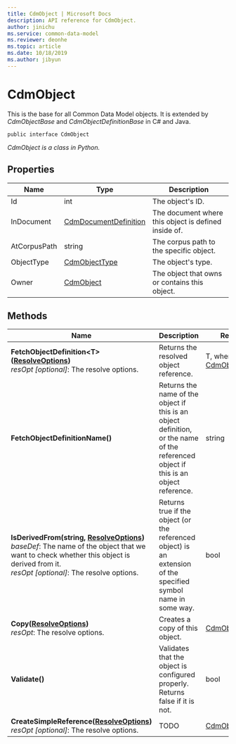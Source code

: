 ```yaml
---
title: CdmObject | Microsoft Docs
description: API reference for CdmObject.
author: jinichu
ms.service: common-data-model
ms.reviewer: deonhe 
ms.topic: article
ms.date: 10/18/2019
ms.author: jibyun
---
```


# CdmObject

This is the base for all Common Data Model objects. It is extended by *CdmObjectBase* and *CdmObjectDefinitionBase* in C# and Java.

```
public interface CdmObject
```
*CdmObject is a class in Python.*

## Properties
|Name|Type|Description|
|---|---|---|
|Id|int|The object's ID.|
|InDocument|[CdmDocumentDefinition](document.md)|The document where this object is defined inside of.|
|AtCorpusPath|string|The corpus path to the specific object.|
|ObjectType|[CdmObjectType](objecttype.md)|The object's type.|
|Owner|[CdmObject](cdmobject.md)|The object that owns or contains this object.|

## Methods
|Name|Description|Return Type|
|---|---|---|
|**FetchObjectDefinition\<T>([ResolveOptions](../utilities/resolveoptions.md))**<br/>*resOpt [optional]*: The resolve options.|Returns the resolved object reference.|T, where T : [CdmObjectDefinition](cdmobjectdefinition.md)|
|**FetchObjectDefinitionName()**|Returns the name of the object if this is an object definition, or the name of the referenced object if this is an object reference.|string|
|**IsDerivedFrom(string, [ResolveOptions](../utilities/resolveoptions.md))**<br/>*baseDef*: The name of the object that we want to check whether this object is derived from it.<br/>*resOpt [optional]*: The resolve options.|Returns true if the object (or the referenced object) is an extension of the specified symbol name in some way.|bool|
|**Copy([ResolveOptions](../utilities/resolveoptions.md))**<br/>*resOpt*: The resolve options.|Creates a copy of this object.|[CdmObject](cdmobject.md)|
|**Validate()**|Validates that the object is configured properly. Returns false if it is not.|bool|
|**CreateSimpleReference([ResolveOptions](../utilities/resolveoptions.md))**<br/>*resOpt [optional]*: The resolve options.|TODO|[CdmObjectReference](cdmobjectreference.md)|


